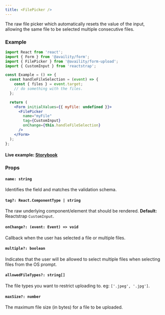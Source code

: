 ```yaml
---
title: <FilePicker />
---
```


The raw file picker which automatically resets the value of the input, allowing the same file to be selected multiple consecutive files.

### Example

```jsx
import React from 'react';
import { Form } from '@availity/form';
import { FilePicker } from '@availity/form-upload';
import { CustomInput } from 'reactstrap';

const Example = () => {
  const handleFileSelection = (event) => {
    const { files } = event.target;
    // do something with the files.
  };

  return (
    <Form initialValues={{ myFile: undefined }}>
      <FilePicker
        name="myFile"
        tag={CustomInput}
        onChange={this.handleFileSelection}
      />
    </Form>
  );
};
```

#### Live example: <a href="https://availity.github.io/availity-react/storybook/?path=/story/bootstrap-components-upload--file-picker-story"> Storybook</a>

### Props

#### `name: string`

Identifies the field and matches the validation schema.

#### `tag?: React.ComponentType | string`

The raw underlying component/element that should be rendered. **Default:** Reactstrap `CustomInput`.

#### `onChange?: (event: Event) => void`

Callback when the user has selected a file or multiple files.

#### `multiple?: boolean`

Indicates that the user will be allowed to select multiple files when selecting files from the OS prompt.

#### `allowedFileTypes?: string[]`

The file types you want to restrict uploading to. eg: `['.jpeg', '.jpg']`.

#### `maxSize?: number`

The maximum file size (in bytes) for a file to be uploaded.
